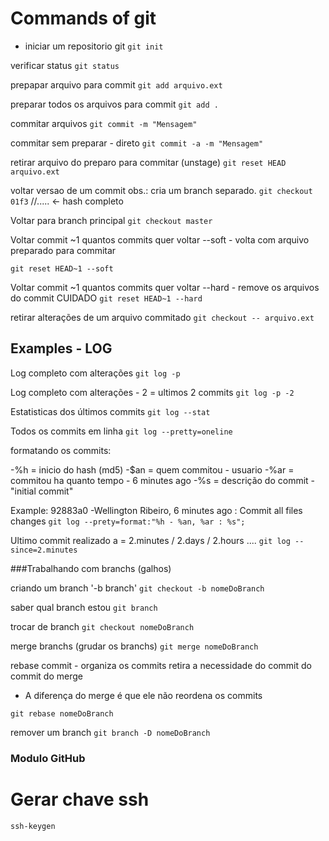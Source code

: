 # Commands of git

- iniciar um repositorio git
`git init`

 verificar status 
`git status`

 prepapar arquivo para commit
`git add arquivo.ext`

 preparar todos os arquivos para commit
`git add .`

 commitar arquivos
`git commit -m "Mensagem"`

 commitar sem preparar - direto
`git commit -a -m "Mensagem"`

 retirar arquivo do preparo para commitar (unstage)
`git reset HEAD arquivo.ext`

 voltar versao de um commit
 obs.: cria um branch separado.
`git checkout 01f3` //..... <- hash completo

 Voltar para branch principal
`git checkout master`

 Voltar commit 
 ~1 quantos commits quer voltar
 --soft - volta com arquivo preparado para commitar
 
`git reset HEAD~1 --soft `

 Voltar commit 
 ~1 quantos commits quer voltar
 --hard - remove os arquivos do commit 
  CUIDADO 
`git reset HEAD~1 --hard`

 retirar alterações de um arquivo commitado
`git checkout -- arquivo.ext`


## Examples - LOG

 Log completo com alterações
`git log -p`

 Log completo com alterações - 2 = ultimos 2 commits
`git log -p -2`

 Estatisticas dos últimos commits
`git log --stat`

 Todos os commits em linha
`git log --pretty=oneline`

 formatando os commits:

 -%h = inicio do hash (md5)
 -$an = quem commitou - usuario
 -%ar = commitou ha quanto tempo - 6 minutes ago
 -%s = descrição do commit - "initial commit"

 Example: 92883a0 -Wellington Ribeiro, 6 minutes ago : Commit all files changes
`git log --prety=format:"%h - %an, %ar : %s";`

 Ultimo commit realizado a = 2.minutes / 2.days / 2.hours ....
`git log --since=2.minutes`


###Trabalhando com branchs (galhos)

 criando um branch
 '-b branch'
`git checkout -b nomeDoBranch`

 saber qual branch estou
`git branch`

 trocar de branch
`git checkout nomeDoBranch`

 merge branchs (grudar os branchs)
`git merge nomeDoBranch`

 rebase commit - organiza os commits
  retira a necessidade do commit 
  do commit do merge
   - A diferença do merge é que ele não reordena os commits
		
`git rebase nomeDoBranch`

 remover um branch
`git branch -D nomeDoBranch`

### Modulo GitHub

# Gerar chave ssh
`ssh-keygen`


